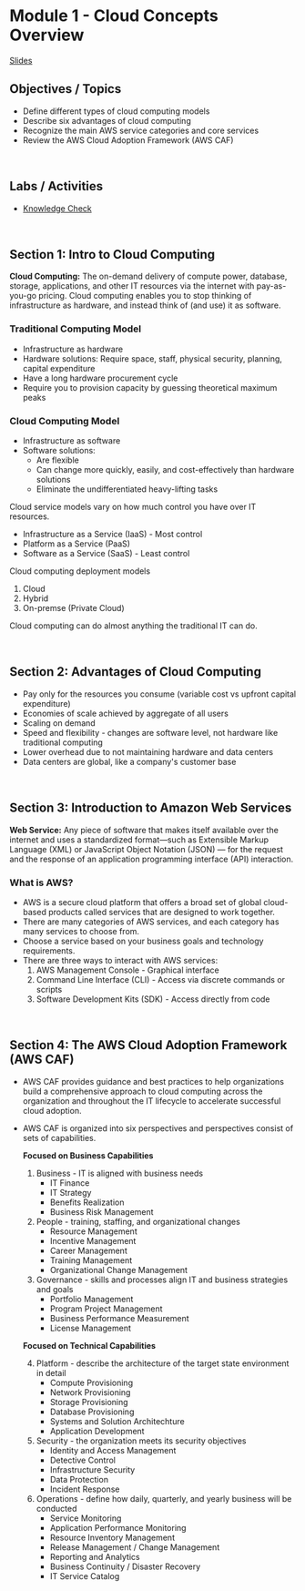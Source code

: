 # Module 1 - Cloud Concepts Overview

[Slides](http://d8rg5deuq9171.cloudfront.net/handouts/Slides/AcademyCloudFoundations_Module_02.pdf)

## Objectives / Topics

- Define different types of cloud computing models
- Describe six advantages of cloud computing
- Recognize the main AWS service categories and core services
- Review the AWS Cloud Adoption Framework (AWS CAF)

<br/>

## Labs / Activities
- [Knowledge Check](https://www.aws.training/Details/Curriculum?transcriptid=-NscDQNnt0KwQEi-zYfB8Q2&id=43078#modules)

<br/>

## Section 1: Intro to Cloud Computing

**Cloud Computing:** The on-demand delivery of compute power, database, storage, applications, and other IT resources via the internet with pay-as-you-go pricing. Cloud computing enables you to stop thinking of infrastructure as hardware, and instead think of (and use) it as software.

### **Traditional Computing Model**

- Infrastructure as hardware
- Hardware solutions: Require space, staff, physical security, planning, capital expenditure
- Have a long hardware procurement cycle
- Require you to provision capacity by guessing theoretical maximum peaks

### **Cloud Computing Model**

- Infrastructure as software
- Software solutions:
  - Are flexible
  - Can change more quickly, easily, and cost-effectively than hardware solutions
  - Eliminate the undifferentiated heavy-lifting tasks

Cloud service models vary on how much control you have over IT resources.

- Infrastructure as a Service (IaaS) - Most control
- Platform as a Service (PaaS)
- Software as a Service (SaaS) - Least control

Cloud computing deployment models

1. Cloud
2. Hybrid
3. On-premse (Private Cloud)

Cloud computing can do almost anything the traditional IT can do.

<br/>

## Section 2: Advantages of Cloud Computing

- Pay only for the resources you consume (variable cost vs upfront capital expenditure)
- Economies of scale achieved by aggregate of all users
- Scaling on demand
- Speed and flexibility - changes are software level, not hardware like traditional computing
- Lower overhead due to not maintaining hardware and data centers
- Data centers are global, like a company's customer base

<br/>

## Section 3: Introduction to Amazon Web Services

**Web Service:** Any piece of software that makes itself available over the internet and uses a standardized format—such as Extensible Markup Language (XML) or JavaScript Object Notation (JSON) — for the request and the response of an application programming interface (API) interaction.

### What is AWS?

- AWS is a secure cloud platform that offers a broad set of global cloud-based products called services that are designed to work together.
- There are many categories of AWS services, and each category has many services to choose from.
- Choose a service based on your business goals and technology requirements.
- There are three ways to interact with AWS services:
  1. AWS Management Console - Graphical interface
  2. Command Line Interface (CLI) - Access via discrete commands or scripts
  3. Software Development Kits (SDK) - Access directly from code

<br/>

## Section 4: The AWS Cloud Adoption Framework (AWS CAF)

- AWS CAF provides guidance and best practices to help organizations build a comprehensive approach to cloud computing across the organization and throughout the IT lifecycle to accelerate successful cloud adoption.
- AWS CAF is organized into six perspectives and perspectives consist of sets of capabilities.
  
  **Focused on Business Capabilities**
  1. Business - IT is aligned with business needs
     - IT Finance
     - IT Strategy
     - Benefits Realization
     - Business Risk Management
  2. People - training, staffing, and organizational changes
     - Resource Management
     - Incentive Management
     - Career Management
     - Training Management
     - Organizational Change Management
  3. Governance - skills and processes align IT and business strategies and goals
     - Portfolio Management
     - Program Project Management
     - Business Performance Measurement
     - License Management

  **Focused on Technical Capabilities**

  4. Platform - describe the architecture of the target state environment in detail
     - Compute Provisioning
     - Network Provisioning
     - Storage Provisioning
     - Database Provisioning
     - Systems and Solution Architechture
     - Application Development
  5. Security - the organization meets its security objectives
     - Identity and Access Management
     - Detective Control
     - Infrastructure Security
     - Data Protection
     - Incident Response
  6. Operations - define how daily, quarterly, and yearly business will be conducted
     - Service Monitoring
     - Application Performance Monitoring
     - Resource Inventory Management
     - Release Management / Change Management
     - Reporting and Analytics
     - Business Continuity / Disaster Recovery
     - IT Service Catalog